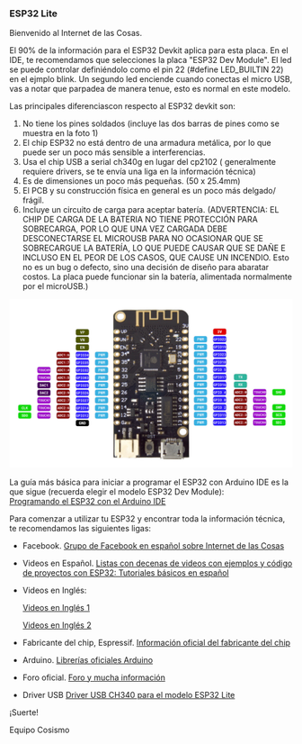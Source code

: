 ### ESP32 Lite

Bienvenido al Internet de las Cosas.

 El 90% de la información para el ESP32 Devkit aplica para esta placa. En el IDE, te recomendamos que selecciones la placa "ESP32 Dev Module". El led se puede controlar definiéndolo como el pin 22 (#define LED_BUILTIN 22) en el ejmplo blink. Un segundo led enciende cuando conectas el micro USB, vas a notar que parpadea de manera tenue, esto es normal en este modelo.

Las principales diferenciascon respecto al ESP32 devkit son:
1) No tiene los pines soldados (incluye las dos barras de pines como se muestra en la foto 1)
2) El chip ESP32 no está dentro de una armadura metálica, por lo que puede ser un poco más sensible a interferencias.
3) Usa el chip USB a serial ch340g en lugar del cp2102 ( generalmente requiere drivers, se te envía una liga en la información técnica)
4) Es de dimensiones un poco más pequeñas. (50 x 25.4mm)
5) El PCB y su construcción física en general es un poco más delgado/ frágil.
6) Incluye un circuito de carga para aceptar batería. (ADVERTENCIA: EL CHIP DE CARGA DE LA BATERIA NO TIENE PROTECCIÓN PARA SOBRECARGA, POR LO QUE UNA VEZ CARGADA DEBE DESCONECTARSE EL MICROUSB PARA NO OCASIONAR QUE SE SOBRECARGUE LA BATERÍA, LO QUE PUEDE CAUSAR QUE SE DAÑE E INCLUSO EN EL PEOR DE LOS CASOS, QUE CAUSE UN INCENDIO. Esto no es un bug o defecto, sino una decisión de diseño para abaratar costos. La placa puede funcionar sin la batería, alimentada normalmente por el microUSB.)


![Cosismo ESP32 Lite](https://raw.githubusercontent.com/cosismo/esp32-lite/master/esp32-lite-pinout.jpg)

La guía más básica para iniciar a programar el ESP32 con Arduino IDE es la que sigue (recuerda elegir el modelo ESP32 Dev Module):  
[Programando el ESP32 con el Arduino IDE](https://www.profetolocka.com.ar/2020/07/09/programando-el-esp-32-con-el-arduino-ide/)

Para comenzar a utilizar tu ESP32 y encontrar toda la información técnica, te recomendamos las siguientes ligas:

* Facebook.
[Grupo de Facebook en español sobre Internet de las Cosas](https://www.facebook.com/groups/724628401049648/)

* Videos en Español.
[Listas con decenas de videos con ejemplos y código de proyectos con ESP32:
Tutoriales básicos en español](https://www.youtube.com/playlist?list=PL2xmtLUbEugnUoLiRTqwCm5wi2MSzsw3D)

* Videos en Inglés:

  [Videos en Inglés 1](https://www.youtube.com/watch?v=rP9p0MzxSos&list=PLxJ8_KSR8bp5-F4HVG4QOm4Kt6wQhzsjU)

  [Videos en Inglés 2](https://www.youtube.com/watch?v=jhjZZkKupk8&list=PL3XBzmAj53RnZPeWe799F-uoXERBldhn9)
  
* Fabricante del chip, Espressif. 
[Información oficial del fabricante del chip](https://www.espressif.com/en/products/socs/esp32)

* Arduino. 
[Librerías oficiales Arduino](https://github.com/espressif/arduino-esp32)

* Foro oficial.
[Foro y mucha información](https://esp32.com/)

* Driver USB
[Driver USB CH340 para el modelo ESP32 Lite](https://cosismo.github.io/usbttl-ch340)

¡Suerte!

  Equipo Cosismo
